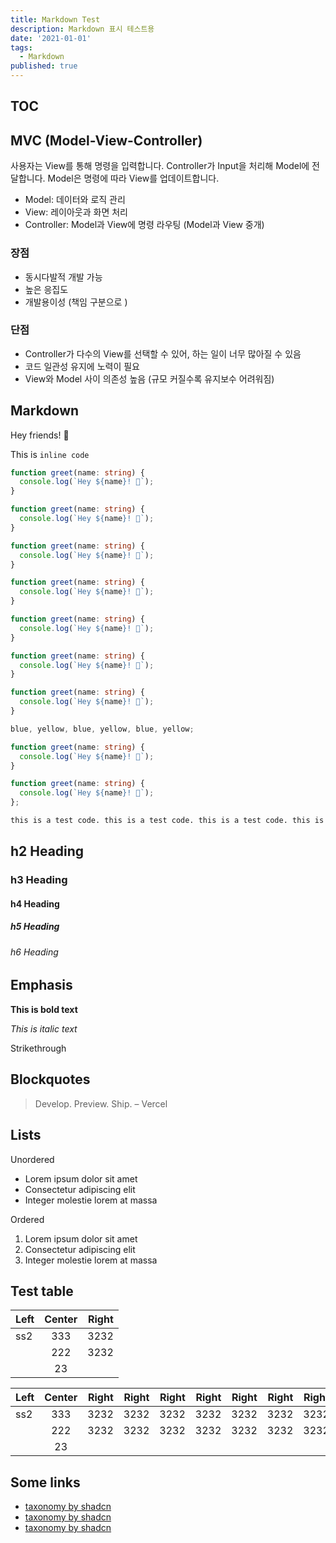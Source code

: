 ```yaml
---
title: Markdown Test
description: Markdown 표시 테스트용
date: '2021-01-01'
tags:
  - Markdown
published: true
---
```


## TOC

## MVC (Model-View-Controller)

사용자는 View를 통해 명령을 입력합니다. Controller가 Input을 처리해 Model에 전달합니다. Model은 명령에 따라 View를 업데이트합니다.

- Model: 데이터와 로직 관리
- View: 레이아웃과 화면 처리
- Controller: Model과 View에 명령 라우팅 (Model과 View 중개)

### 장점

- 동시다발적 개발 가능
- 높은 응집도
- 개발용이성 (책임 구분으로 )

### 단점

- Controller가 다수의 View를 선택할 수 있어, 하는 일이 너무 많아질 수 있음
- 코드 일관성 유지에 노력이 필요
- View와 Model 사이 의존성 높음 (규모 커질수록 유지보수 어려워짐)

## Markdown

Hey friends! 👋

This is `inline code`

```ts
function greet(name: string) {
  console.log(`Hey ${name}! 👋`);
}
```

```ts showLineNumbers
function greet(name: string) {
  console.log(`Hey ${name}! 👋`);
}
```

```ts showLineNumbers{3}
function greet(name: string) {
  console.log(`Hey ${name}! 👋`);
}
```

```ts {1-2, 4, 6}
function greet(name: string) {
  console.log(`Hey ${name}! 👋`);
}

function greet(name: string) {
  console.log(`Hey ${name}! 👋`);
}
```

```ts /greet/2-3
function greet(name: string) {
  console.log(`Hey ${name}! 👋`);
}

function greet(name: string) {
  console.log(`Hey ${name}! 👋`);
}
```

```js /blue/3#b /yellow/1-2#y
blue, yellow, blue, yellow, blue, yellow;
```

```ts title="testcode"
function greet(name: string) {
  console.log(`Hey ${name}! 👋`);
}
```

```ts:text.ts
function greet(name: string) {
  console.log(`Hey ${name}! 👋`);
};
```

```bash
this is a test code. this is a test code. this is a test code. this is a test code. this is a test code. this is a test code. this is a test code.
```

## h2 Heading

### h3 Heading

#### h4 Heading

##### h5 Heading

###### h6 Heading

## Emphasis

**This is bold text**

_This is italic text_

Strikethrough

## Blockquotes

> Develop. Preview. Ship. – Vercel

## Lists

Unordered

- Lorem ipsum dolor sit amet
- Consectetur adipiscing elit
- Integer molestie lorem at massa

Ordered

1. Lorem ipsum dolor sit amet
2. Consectetur adipiscing elit
3. Integer molestie lorem at massa

## Test table

| Left | Center | Right |
| ---- | :----: | ----: |
| ss2  |  333   |  3232 |
|      |  222   |  3232 |
|      |   23   |       |

| Left | Center | Right | Right | Right | Right | Right | Right | Right | Right |
| ---- | :----: | ----: | ----: | ----: | ----: | ----: | ----: | ----: | ----: |
| ss2  |  333   |  3232 |  3232 |  3232 |  3232 |  3232 |  3232 |  3232 |  3232 |
|      |  222   |  3232 |  3232 |  3232 |  3232 |  3232 |  3232 |  3232 |  3232 |
|      |   23   |       |       |       |       |       |       |       |       |

## Some links

- [taxonomy by shadcn](https://tx.shadcn.com/blog/preview-mode-headless-cms)
- [taxonomy by shadcn](https://tx.shadcn.com/blog/preview-mode-headless-cms)
- [taxonomy by shadcn](https://tx.shadcn.com/blog/preview-mode-headless-cms)
